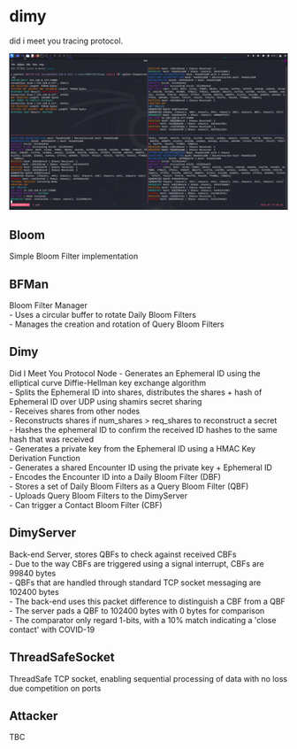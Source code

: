 # dimy
did i meet you tracing protocol.  

![DIMY Protocol](./demo.png)

## Bloom

Simple Bloom Filter implementation  

## BFMan

Bloom Filter Manager  
    - Uses a circular buffer to rotate Daily Bloom Filters  
    - Manages the creation and rotation of Query Bloom Filters  

## Dimy

Did I Meet You Protocol Node
    - Generates an Ephemeral ID using the elliptical curve Diffie-Hellman key exchange algorithm  
    - Splits the Ephemeral ID into shares, distributes the shares + hash of Ephemeral ID over UDP using shamirs secret sharing  
    - Receives shares from other nodes  
    - Reconstructs shares if num_shares > req_shares to reconstruct a secret  
    - Hashes the ephemeral ID to confirm the received ID hashes to the same hash that was received  
    - Generates a private key from the Ephemeral ID using a HMAC Key Derivation Function  
    - Generates a shared Encounter ID using the private key + Ephemeral ID  
    - Encodes the Encounter ID into a Daily Bloom Filter (DBF)  
    - Stores a set of Daily Bloom Filters as a Query Bloom Filter (QBF)  
    - Uploads Query Bloom Filters to the DimyServer  
    - Can trigger a Contact Bloom Filter (CBF)  

## DimyServer

Back-end Server, stores QBFs to check against received CBFs  
    - Due to the way CBFs are triggered using a signal interrupt, CBFs are 99840 bytes  
    - QBFs that are handled through standard TCP socket messaging are 102400 bytes  
    - The back-end uses this packet difference to distinguish a CBF from a QBF  
    - The server pads a QBF to 102400 bytes with 0 bytes for comparison  
    - The comparator only regard 1-bits, with a 10% match indicating a 'close contact' with COVID-19  

## ThreadSafeSocket

ThreadSafe TCP socket, enabling sequential processing of data with no loss due competition on ports  

## Attacker

TBC  
